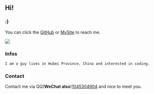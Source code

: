 ## Hi!

### :)

You can click the [GitHub](https://github.com/yin89/) or [MySite](https://tamade.top) to reach me.

![](https://i.ibb.co/yRyCX7L/5540e3f50d87832b.gif)

### Infos

```markdown
I am a guy lives in Hubei Province, China and interested in coding.
```

### Contact

Contact me via QQ\(__WeChat also__\)[1045304904](http://wpa.qq.com/msgrd?v=3&uin=1045304904&site=qq&menu=yes) and nice to meet you.
